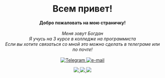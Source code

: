 <h1 align="center">Всем привет!</h1>
<p align="center">
    <b>Добро пожаловать на мою страничку!</b><br><br>
    <i>
        Меня зовут Богдан<br>
        Я учусь на 3 курсе в колледже на программиста<br>
        Если вы хотите связаться со мной это можно сделать в телеграме или по почте!<br>
    </i><br>
    <a href="https://t.me/Kenotgg">
        <img src="https://img.shields.io/badge/Telegram-blue?style=flat-square&logo=telegram&logoColor=white" alt="Telegram">
    </a>
    <a href="mailto:kenotgg@gmail.com">
        <img src="https://img.shields.io/badge/Email-blue?style=flat-square&logo=gmail&logoColor=white" alt="e-mail">
    </a>
</p>


<p align="center">
  <a href="https://github.com/Kenotgg">
    <img src="http://github-profile-summary-cards.vercel.app/api/cards/profile-details?username=Kenotgg&theme=2077" />
  </a>
  <a href="https://github.com/Kenotgg">
    <img src="http://github-profile-summary-cards.vercel.app/api/cards/stats?username=Kenotgg&theme=2077" />
  </a>
  <a href="https://github.com/Kenotgg">
    <img src="http://github-profile-summary-cards.vercel.app/api/cards/repos-per-language?username=Kenotgg&theme=2077" />
  </a>
</p>

<!--
**max69-cyber/max69-cyber** is a ✨ _special_ ✨ repository because its `README.md` (this file) appears on your GitHub profile.

Here are some ideas to get you started:

- 🔭 I’m currently working on ...
- 🌱 I’m currently learning ...
- 👯 I’m looking to collaborate on ...
- 🤔 I’m looking for help with ...
- 💬 Ask me about ...
- 📫 How to reach me: ...
- 😄 Pronouns: ...
- ⚡ Fun fact: ...
-->
